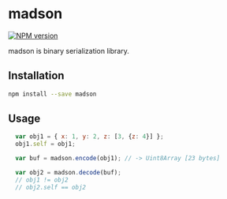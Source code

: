 # madson
[![NPM version](https://img.shields.io/npm/v/madson.svg)](https://www.npmjs.com/package/madson)

madson is binary serialization library.

## Installation

```sh
npm install --save madson
```


## Usage

```javascript
  var obj1 = { x: 1, y: 2, z: [3, {z: 4}] };
  obj1.self = obj1;

  var buf = madson.encode(obj1); // -> Uint8Array [23 bytes]

  var obj2 = madson.decode(buf);
  // obj1 != obj2
  // obj2.self == obj2
```
